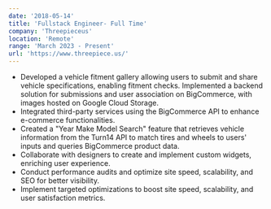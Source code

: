 ```yaml
---
date: '2018-05-14'
title: 'Fullstack Engineer- Full Time'
company: 'Threepieceus'
location: 'Remote'
range: 'March 2023 - Present'
url: 'https://www.threepiece.us/'
---
```


- Developed a vehicle fitment gallery allowing users to submit and share vehicle specifications, enabling fitment checks. Implemented a backend solution for submissions and user association on BigCommerce, with images hosted on Google Cloud Storage.
- Integrated third-party services using the BigCommerce API to enhance e-commerce functionalities.
- Created a "Year Make Model Search" feature that retrieves vehicle information from the Turn14 API to match tires and wheels to users' inputs and queries BigCommerce product data.
- Collaborate with designers to create and implement custom widgets, enriching user experience.
- Conduct performance audits and optimize site speed, scalability, and SEO for better visibility.
- Implement targeted optimizations to boost site speed, scalability, and user satisfaction metrics.
